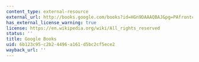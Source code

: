 ```yaml
---
content_type: external-resource
external_url: http://books.google.com/books?id=HGn9DAAAQBAJ&pg=PAfrontcover
has_external_license_warning: true
license: https://en.wikipedia.org/wiki/All_rights_reserved
status: ''
title: Google Books
uid: 6b123c95-c2b2-4496-a161-d5bc2cf5ece2
wayback_url: ''
---
```

